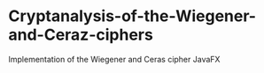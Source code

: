 # Cryptanalysis-of-the-Wiegener-and-Ceraz-ciphers
Implementation of the Wiegener and Ceras cipher JavaFX
